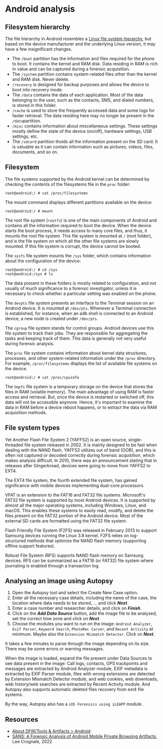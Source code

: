 # Android analysis

## Filesystem hierarchy

The file hierarchy in Android resembles a [Linux file system hierarchy](linux.md), but based on the device manufacturer and the underlying Linux version, it may have a few insignificant changes. 

* The `/boot` partition has the information and files required for the phone to boot. It contains the kernel and RAM disk. Data residing in RAM is rich in value and can be captured during a forensic acquisition. 
* The `/system` partition contains system-related files other than the kernel and RAM disk. Never delete.
* `/recovery` is designed for backup purposes and allows the device to boot into recovery mode.
* The `/data` contains the data of each application. Most of the data belonging to the user, such as the contacts, SMS, and dialed numbers, is stored in this folder.
* `/cache` is used to store the frequently accessed data and some logs for faster retrieval. The data residing here may no longer be present in the `/data`partition.
* `/misc` contains information about miscellaneous settings. These settings mostly define the state of the device (on/off), hardware settings, USB settings, etc.
* The `/sdcard` partition tholds all the information present on the SD card. It is valuable as it can contain information such as pictures, videos, files, documents, and so on.

## Filesystem

The file systems supported by the Android kernel can be determined by checking the contents of the filesystems file in the `proc` folder:

    root@android:/ # cat /proc/filesystems

The mount command displays different partitions available on the device:

    root@android:/ # mount

The root file system (`rootfs`) is one of the main components of Android and contains all the information required to boot the device. When the device starts the boot process, it needs access to many core files, and thus, it mounts the root file system. This file system is mounted at `/` (root folder), and is the file system on which all the other file systems are slowly mounted. If this file system is corrupt, the device cannot be booted.

The `sysfs` file system mounts the `/sys` folder, which contains information about the configuration of the device:

    root@android:/ # cd /sys
    root@android:/sys # ls

The data present in these folders is mostly related to configuration, and not usually of much significance to a forensic investigator, unless it is necessary to check whether a particular setting was enabled on the phone.

The `devpts` file system presents an interface to the Terminal session on an Android device. It is mounted at `/dev/pts`. Whenever a Terminal connection is established, for instance, when an adb shell is connected to an Android device, a new node is created under `/dev/pts`.

The `cgroup` file system stands for control groups. Android devices use this file system to track their jobs. They are responsible for aggregating the tasks and keeping track of them. This data is generally not very useful during forensic analysis.

The `proc` file system contains information about kernel data structures, processes, and other system-related information under the `/proc` directory. For example, `/proc/filesystems` displays the list of available file systems on the device.

    root@android:/ # cat /proc/cpuinfo

The `tmpfs` file system is a temporary storage on the device that stores the files in RAM (volatile memory). The main advantage of using RAM is faster access and retrieval. But, once the device is restarted or switched off, this data will not be accessible anymore. Hence, it's important to examine the data in RAM before a device reboot happens, or to extract the data via RAM acquisition methods.

## File system types

Yet Another Flash File System 2 (YAFFS2) is an open source, single-threaded file system released in 2002. It is mainly designed to be fast when dealing with the NAND flash. YAFFS2 utilizes out of band (OOB), and this is often not captured or decoded correctly during forensic acquisition, which makes analysis difficult. In 2010, there was an announcement stating that in releases after Gingerbread, devices were going to move from YAFFS2 to EXT4. 

The EXT4 file system, the fourth extended file system, has gained significance with mobile devices implementing dual-core processors. 

VFAT is an extension to the FAT16 and FAT32 file systems. Microsoft's FAT32 file system is supported by most Android devices. It is supported by almost all the major operating systems, including Windows, Linux, and macOS. This enables these systems to easily read, modify, and delete the files present on the FAT32 portion of the Android device. Most of the external SD cards are formatted using the FAT32 file system.

Flash Friendly File System (F2FS) was released in February 2013 to support Samsung devices running the Linux 3.8 kernel. F2FS relies on log-structured methods that optimize the NAND flash memory (supporting offline support features). 

Robust File System (RFS) supports NAND flash memory on Samsung devices. RFS can be summarized as a FAT16 (or FAT32) file system where journaling is enabled through a transaction log.

## Analysing an image using Autopsy

1. Open the Autopsy tool and select the Create New Case option.
2. Enter all the necessary case details, including the name of the case, the location where data needs to be stored, ... and click ***Next***.
3. Enter a case number and researcher details, and click on ***Finish***.
4. Click on the ***Add Data Source*** button, add the image file to be analysed, set the correct time zone and click on ***Next***.
5. Choose the modules you want to run on the image: `Android Analyzer`, `Exif Parser`, `Keyword Search`, `PhotoRec Carver`, and `Recent Activity` at minimum. Maybe also the `Extension Mismatch Detector`. Click on ***Next***.

It takes a few minutes to parse through the image depending on its size. There may be some errors or warning messages.

When the image is loaded, expand the file present under Data Sources to see data present in the image: Call logs, contacts, GPS trackpoints and messages are extracted by Android Analyzer module, EXIF metadata is extracted by EXIF Parser module, files with wrong extensions are detected by Extension Mismatch Detector module, and web cookies, web downloads, web history/web searches are extracted by Recent Activity module. And Autopsy also supports automatic deleted files recovery from ext4 file systems.

By the way, Autopsy also has a `iOS Forensics using iLEAPP` module.

## Resources

* [About DFIR/Tools & Artifacts > Android](https://aboutdfir.com/toolsandartifacts/android/)
* [SANS: A Forensic Analysis of Android Mobile Private Browsing Artifacts](https://sansorg.egnyte.com/dl/t22LV8S8y9), Lee Crognale, 2022
